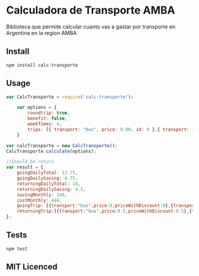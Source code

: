 Calculadora de Transporte AMBA
=========

Biblioteca que permite calcular cuanto vas a gastar por transporte en Argentina en la region AMBA

## Install

    npm install calc-transporte

## Usage

```js
var CalcTransporte = require('calc-transporte');

    var options = {
        roundtrip: true,
        benefit: false,
        weekTimes: 4,
        trips: [{ transport: "bus", price: 9.00, id: 0 },{ transport: "bus", price: 9.50, id: 0 }]
    }

var calcTransporte = new CalcTransporte();
CalcTransporte.calculate(options);

//Should be return
var result = {
    goingDailyTotal: 13.75,
    goingDailySaving: 4.75,
    returningDailyTotal: 14,
    returningDailySaving: 4.5,
    savingMonthly: 148,
    costMonthly: 444,
    goingTrip: [{transport:"bus",price:9,priceWithDiscount:9},{transport:"bus",price:9.5,priceWithDiscount:4.75}],
    returningTrip:[{transport:"bus",price:9.5,priceWithDiscount:9.5},{transport:"bus",price:9,priceWithDiscount:4.5}]
};

```
    
## Tests

  `npm test`

## MIT Licenced

